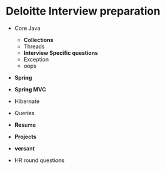 Deloitte Interview preparation
=

+ Core Java
	- **Collections**
	- Threads
	- **Interview Specific questions**
	- Exception
	- oops

+ **Spring**
+ **Spring MVC**
+ Hibernate
+ Queries
+ **Resume**
+ **Projects**
+ **versant**
+ HR round questions
